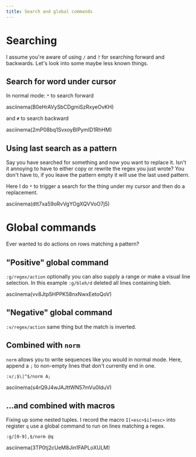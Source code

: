 ```yaml
---
title: Search and global commands
---
```


# Searching

I assume you're aware of using `/` and `?` for searching forward and backwards.
Let's look into some maybe less known things.

## Search for word under cursor

In normal mode: `*` to search forward

asciinema(B0eHrAVySbCDgmiSzRxyeOvKH)

and `#` to search backward

asciinema(2mP08bq1SvxoyBIPymID1RhHM)

## Using last search as a pattern

Say you have searched for something and now you want to replace it.
Isn't it annoying to have to either copy or rewrite the regex you just wrote?
You don't have to, if you leave the pattern empty it will use the last used pattern.

Here I do `*` to trigger a search for the thing under my cursor and then do a replacement.

asciinema(dtt7xa59oRvVgYOgXQVVoO7j5)

# Global commands

Ever wanted to do actions on rows matching a pattern?

## "Positive" global command
`:g/regex/action` optionally you can also supply a range or make a visual line selection.
In this example `:g/bleh/d` deleted all lines containing bleh.

asciinema(vv8Jtp5HPPK58nxNwxEetoQoV)

## "Negative" global command
`:v/regex/action` same thing but the match is inverted.

## Combined with `norm`
`norm` allows you to write sequences like you would in normal mode.
Here, append a `;` to non-empty lines that don't currently end in one.

`:v/;$\|^$/norm A;`

asciinema(s4rQ9J4wJAJttWN57mVu0IduV)

## ...and combined with macros
Fixing up some nested tuples. I record the macro `I[<esc>$i]<esc>` into
register `q` use a global command to run on lines matching a regex.

`:g/[0-9],$/norm @q`

asciinema(3TP0tj2cUeM8Jin1FAPLoXULM)
